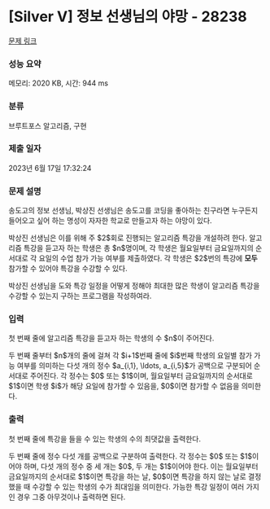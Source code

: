 # [Silver V] 정보 선생님의 야망 - 28238 

[문제 링크](https://www.acmicpc.net/problem/28238) 

### 성능 요약

메모리: 2020 KB, 시간: 944 ms

### 분류

브루트포스 알고리즘, 구현

### 제출 일자

2023년 6월 17일 17:32:24

### 문제 설명

<p>송도고의 정보 선생님, 박상진 선생님은 송도고를 코딩을 좋아하는 친구라면 누구든지 들어오고 싶어 하는 명성이 자자한 학교로 만들고자 하는 야망이 있다.</p>

<p>박상진 선생님은 이를 위해 주 $2$회로 진행되는 알고리즘 특강을 개설하려 한다. 알고리즘 특강을 듣고자 하는 학생은 총 $n$명이며, 각 학생은 월요일부터 금요일까지의 순서대로 각 요일의 수업 참가 가능 여부를 제출하였다. 각 학생은 $2$번의 특강에 <strong>모두</strong> 참가할 수 있어야 특강을 수강할 수 있다.</p>

<p>박상진 선생님을 도와 특강 일정을 어떻게 정해야 최대한 많은 학생이 알고리즘 특강을 수강할 수 있는지 구하는 프로그램을 작성하여라.</p>

### 입력 

 <p>첫 번째 줄에 알고리즘 특강을 듣고자 하는 학생의 수 $n$이 주어진다.</p>

<p>두 번째 줄부터 $n$개의 줄에 걸쳐 각 $i+1$번째 줄에 $i$번째 학생의 요일별 참가 가능 여부를 의미하는 다섯 개의 정수 $a_{i,1}, \ldots, a_{i,5}$가 공백으로 구분되어 순서대로 주어진다. 각 정수는 $0$ 또는 $1$이며, 월요일부터 금요일까지의 순서대로 $1$이면 학생 $i$가 해당 요일에 참가할 수 있음을, $0$이면 참가할 수 없음을 의미한다.</p>

### 출력 

 <p>첫 번째 줄에 특강을 들을 수 있는 학생의 수의 최댓값을 출력한다.</p>

<p>두 번째 줄에 정수 다섯 개를 공백으로 구분하여 출력한다. 각 정수는 $0$ 또는 $1$이어야 하며, 다섯 개의 정수 중 세 개는 $0$, 두 개는 $1$이어야 한다. 이는 월요일부터 금요일까지의 순서대로 $1$이면 특강을 하는 날, $0$이면 특강을 하지 않는 날로 결정했을 때 수강할 수 있는 학생의 수가 최대임을 의미한다. 가능한 특강 일정이 여러 가지인 경우 그중 아무것이나 출력하면 된다.</p>

